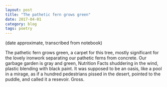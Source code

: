 ```yaml
---
layout: post
title: "The pathetic fern grows green"
date: 2017-04-01
category: blog
tags: poetry
---
```


(date approximate, transcribed from notebook)

The pathetic fern grows green,
a carpet for this tree,
mostly significant for the lovely ironwork
separating our pathetic ferns
from concrete.
Our garbage garden is gray and green,
Nutrition Facts shuddering in the wind,
plastic blending with black paint.
It was supposed to be an oasis,
like a pool in a mirage,
as if a hundred pedestrians
pissed in the desert,
pointed to the puddle,
and called it a resevoir. Gross.
